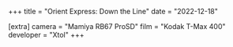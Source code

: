 +++
title =  "Orient Express: Down the Line"
date =  "2022-12-18"

[extra]
camera = "Mamiya RB67 ProSD"
film =  "Kodak T-Max 400"
developer =  "Xtol"
+++
